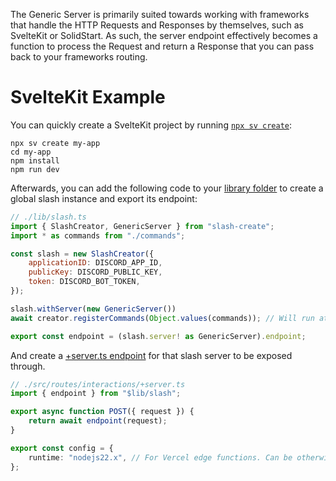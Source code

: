 
The Generic Server is primarily suited towards working with frameworks that handle the HTTP Requests and Responses by themselves, such as SvelteKit or SolidStart. As such, the server endpoint effectively becomes a function to process the Request and return a Response that you can pass back to your frameworks routing.

# SvelteKit Example

You can quickly create a SvelteKit project by running [`npx sv create`](https://svelte.dev/docs/kit/creating-a-project):
```
npx sv create my-app
cd my-app
npm install
npm run dev
```

Afterwards, you can add the following code to your [library folder](https://svelte.dev/docs/kit/lib) to create a global slash instance and export its endpoint:

```js
// ./lib/slash.ts
import { SlashCreator, GenericServer } from "slash-create";
import * as commands from "./commands";

const slash = new SlashCreator({
	applicationID: DISCORD_APP_ID,
	publicKey: DISCORD_PUBLIC_KEY,
	token: DISCORD_BOT_TOKEN,
});

slash.withServer(new GenericServer())
await creator.registerCommands(Object.values(commands)); // Will run at build-time, syncing commands as it is being deployed.

export const endpoint = (slash.server! as GenericServer).endpoint;
```

And create a [+server.ts endpoint](https://svelte.dev/docs/kit/routing#server) for that slash server to be exposed through.

```ts
// ./src/routes/interactions/+server.ts
import { endpoint } from "$lib/slash";

export async function POST({ request }) {
	return await endpoint(request);
}

export const config = {
	runtime: "nodejs22.x", // For Vercel edge functions. Can be otherwise removed.
};
```

